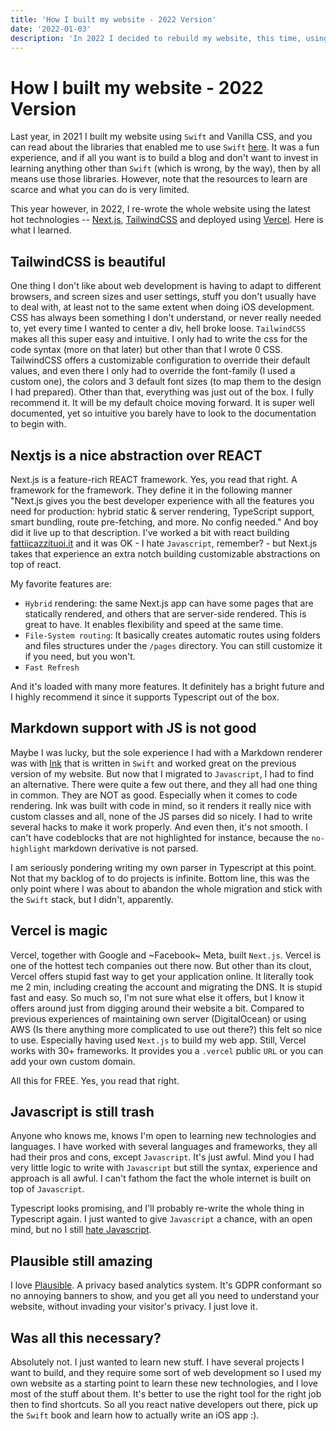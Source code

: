 ```yaml
---
title: 'How I built my website - 2022 Version'
date: '2022-01-03'
description: 'In 2022 I decided to rebuild my website, this time, using actual web technologies. Here is what I chose, and why.'
---
```


# How I built my website - 2022 Version

Last year, in 2021 I built my website using `Swift` and Vanilla CSS, and you can read about the libraries that enabled me to use `Swift` [here](how-i-built-my-website-2021). It was a fun experience, and if all you want is to build a blog and don't want to invest in learning anything other than `Swift` (which is wrong, by the way), then by all means use those libraries. However, note that the resources to learn are scarce and what you can do is very limited.

This year however, in 2022, I re-wrote the whole website using the latest hot technologies -- [Next.js](http://nextjs.org), [TailwindCSS](http://tailwindcss.com) and deployed using [Vercel](https://vercel.com/). Here is what I learned.

## TailwindCSS is beautiful

One thing I don't like about web development is having to adapt to different browsers, and screen sizes and user settings, stuff you don't usually have to deal with, at least not to the same extent when doing iOS development. CSS has always been something I don't understand, or never really needed to, yet every time I wanted to center a div, hell broke loose. `TailwindCSS` makes all this super easy and intuitive. I only had to write the css for the code syntax (more on that later) but other than that I wrote 0 CSS. TailwindCSS offers a customizable configuration to override their default values, and even there I only had to override the font-family (I used a custom one), the colors and 3 default font sizes (to map them to the design I had prepared). Other than that, everything was just out of the box.
I fully recommend it. It will be my default choice moving forward. It is super well documented, yet so intuitive you barely have to look to the documentation to begin with.

## Nextjs is a nice abstraction over REACT

Next.js is a feature-rich REACT framework. Yes, you read that right. A framework for the framework. They define it in the following manner "Next.js gives you the best developer experience with all the features you need for production: hybrid static & server rendering, TypeScript support, smart bundling, route pre-fetching, and more. No config needed." And boy did it live up to that description. I've worked a bit with react building [fattiicazzituoi.it](https://fattiicazzituoi.it) and it was OK - I hate `Javascript`, remember? - but Next.js takes that experience an extra notch building customizable abstractions on top of react. 

My favorite features are:
 - `Hybrid` rendering: the same Next.js app can have some pages that are statically rendered, and others that are server-side rendered. This is great to have. It enables flexibility and speed at the same time.
 - `File-System routing`: It basically creates automatic routes using folders and files structures under the `/pages` directory. You can still customize it if you need, but you won't.
 - `Fast Refresh`

And it's loaded with many more features. It definitely has a bright future and I highly recommend it since it supports Typescript out of the box.

## Markdown support with JS is not good

Maybe I was lucky, but the sole experience I had with a Markdown renderer was with [Ink](https://github.com/JohnSundell/Ink) that is written in `Swift` and worked great on the previous version of my website. But now that I migrated to `Javascript`, I had to find an alternative. There were quite a few out there, and they all had one thing in common. They are NOT as good. Especially when it comes to code rendering. Ink was built with code in mind, so it renders it really nice with custom classes and all, none of the JS parses did so nicely. I had to write several hacks to make it work properly. And even then, it's not smooth. I can't have codeblocks that are not highlighted for instance, because the `no-highlight` markdown derivative is not parsed.

I am seriously pondering writing my own parser in Typescript at this point. Not that my backlog of to do projects is infinite. 
Bottom line, this was the only point where I was about to abandon the whole migration and stick with the `Swift` stack, but I didn't, apparently.

## Vercel is magic

Vercel, together with Google and ~Facebook~ Meta, built `Next.js`. Vercel is one of the hottest tech companies out there now. But other than its clout, Vercel offers stupid fast way to get your application online.
It literally took me 2 min, including creating the account and migrating the DNS. It is stupid fast and easy. So much so, I'm not sure what else it offers, but I know it offers around just from digging around their website a bit. Compared to previous experiences of maintaining own server (DigitalOcean) or using AWS (Is there anything more complicated to use out there?) this felt so nice to use. Especially having used `Next.js` to build my web app. Still, Vercel works with 30+ frameworks. It provides you a `.vercel` public `URL` or you can add your own custom domain. 

All this for FREE. Yes, you read that right.

## Javascript is still trash

Anyone who knows me, knows I'm open to learning new technologies and languages. I have worked with several languages and frameworks, they all had their pros and cons, except `Javascript`. It's just awful. Mind you I had very little logic to write with `Javascript` but still the syntax, experience and approach is all awful. I can't fathom the fact the whole internet is built on top of `Javascript`.

Typescript looks promising, and I'll probably re-write the whole thing in Typescript again. I just wanted to give `Javascript` a chance, with an open mind, but no I still [hate Javascript](http://www.ihatejavascript.com).

## Plausible still amazing

I love [Plausible](https://plausible.io). A privacy based analytics system. It's GDPR conformant so no annoying banners to show, and you get all you need to understand your website, without invading your visitor's privacy. I just love it.

## Was all this necessary?

Absolutely not. I just wanted to learn new stuff. I have several projects I want to build, and they require some sort of web development so I used my own website as a starting point to learn these new technologies, and I love most of the stuff about them. It's better to use the right tool for the right job then to find shortcuts. So all you react native developers out there, pick up the `Swift` book and learn how to actually write an iOS app :).
